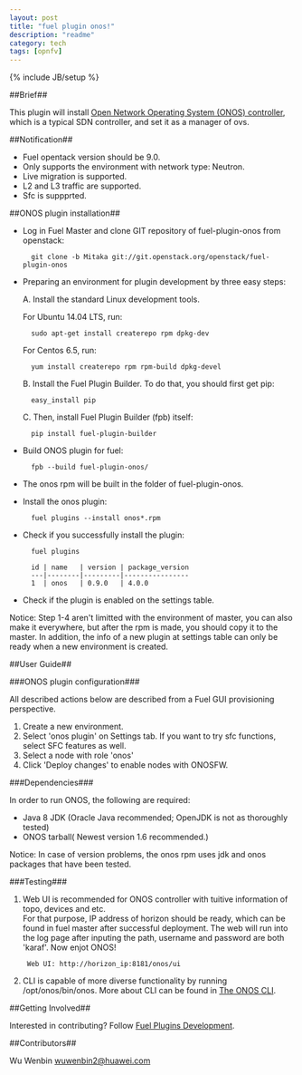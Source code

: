 ```yaml
---
layout: post
title: "fuel plugin onos!"
description: "readme"
category: tech
tags: [opnfv]
---
```

{% include JB/setup %}


##Brief##

This plugin will install [ Open Network Operating System (ONOS) controller](https://wiki.onosproject.org/display/ONOS/Wiki+Home), which is a typical SDN controller, and set it as a manager of ovs.


##Notification##


* Fuel opentack version should be 9.0.
* Only supports the environment with network type: Neutron.
* Live migration is supported.
* L2 and L3 traffic are supported.
* Sfc is suppprted.


##ONOS plugin installation##

* Log in Fuel Master and clone GIT repository of fuel-plugin-onos from openstack:    

        git clone -b Mitaka git://git.openstack.org/openstack/fuel-plugin-onos

* Preparing an environment for plugin development by three easy steps:   

    A. Install the standard Linux development tools.   

    For Ubuntu 14.04 LTS, run:

        sudo apt-get install createrepo rpm dpkg-dev

    For Centos 6.5, run:

        yum install createrepo rpm rpm-build dpkg-devel

    B. Install the Fuel Plugin Builder. To do that, you should first get pip:   

        easy_install pip

    C. Then, install Fuel Plugin Builder (fpb) itself:   

        pip install fuel-plugin-builder

* Build ONOS plugin for fuel:   

        fpb --build fuel-plugin-onos/

+ The onos rpm will be built in the folder of fuel-plugin-onos.   

+ Install the onos plugin:   

        fuel plugins --install onos*.rpm

+ Check if you successfully install the plugin:   

        fuel plugins

        id | name   | version | package_version
        ---|--------|---------|----------------
        1  | onos   | 0.9.0   | 4.0.0

     
+ Check if the plugin is enabled on the settings table.  

Notice: Step 1-4 aren't limitted with the environment of master, you can also make it everywhere, but after the rpm is made, you should copy it to the master. In addition, the info of a new plugin at settings table can only be ready  when a new environment is created.


##User Guide##


###ONOS plugin configuration###


All described actions below are described from a Fuel GUI provisioning perspective.

1. Create a new environment.
2. Select 'onos plugin' on Settings tab. If you want to try sfc functions, select SFC features as well.
3. Select a node with role 'onos'
4. Click 'Deploy changes' to enable nodes with ONOSFW.

###Dependencies###

In order to run ONOS, the following are required:

- Java 8 JDK (Oracle Java recommended; OpenJDK is not as thoroughly tested)
- ONOS tarball( Newest version 1.6 recommended.)

Notice: In case of version problems, the onos rpm uses jdk and onos packages that have been tested.

###Testing###

1. Web UI is recommended for ONOS controller with tuitive information of topo, devices and etc.  
For that purpose, IP address of horizon should be ready, which can be found in fuel master after successful deployment. The web will run into the log page after inputing the path, username and password are both 'karaf'. Now enjot ONOS!

        Web UI: http://horizon_ip:8181/onos/ui
        
2. CLI is capable of more diverse functionality by running /opt/onos/bin/onos. More about CLI can be found in [The ONOS CLI](
https://wiki.onosproject.org/display/ONOS/The+ONOS+CLI).  


##Getting Involved##

Interested in contributing? Follow [Fuel Plugins Development](
https://wiki.openstack.org/wiki/Fuel/Plugins).

##Contributors##

Wu Wenbin <wuwenbin2@huawei.com>

